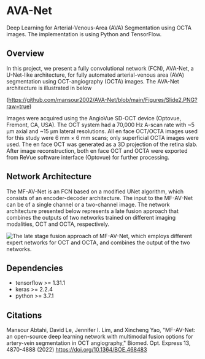 # AVA-Net
Deep Learning for Arterial-Venous-Area (AVA) Segmentation using OCTA images. The implementation is using Python and TensorFlow.

Overview
------------
In this project, we present a fully convolutional network (FCN), AVA-Net, a U-Net-like architecture, for fully automated arterial-venous area (AVA) segmentation using OCT-angiography (OCTA) images. The AVA-Net architecture is illustrated in below


(https://github.com/mansour2002/AVA-Net/blob/main/Figures/Slide2.PNG?raw=true)

Images were acquired using the AngioVue SD-OCT device (Optovue, Fremont, CA, USA). The OCT system had a 70,000 Hz A-scan rate with ~5 μm axial and ~15 μm lateral resolutions. All en face OCT/OCTA images used for this study were 6 mm × 6 mm scans; only superficial OCTA images were used. The en face OCT was generated as a 3D projection of the retina slab. After image reconstruction, both en face OCT and OCTA were exported from ReVue software interface (Optovue) for further processing.

Network Architecture
------------
The MF-AV-Net is an FCN based on a modified UNet algorithm, which consists of an encoder-decoder architecture. The input to the MF-AV-Net can be of a single channel or a two-channel image. The network architecture presented below represents a late fusion approach that combines the outputs of two networks trained on different imaging modalities, OCT and OCTA, respectively.

![The late stage fusion approach of MF-AV-Net, which employs different expert networks for OCT and OCTA, and combines the output of the two networks.](https://github.com/dleninja/multimodal-avnet/blob/main/misc/figure_Late_fusion.png?raw=true)

Dependencies
------------
- tensorflow >= 1.31.1
- keras >= 2.2.4
- python >= 3.7.1

Citations
------------
Mansour Abtahi, David Le, Jennifer I. Lim, and Xincheng Yao, "MF-AV-Net: an open-source deep learning network with multimodal fusion options for artery-vein segmentation in OCT angiography," Biomed. Opt. Express 13, 4870-4888 (2022) https://doi.org/10.1364/BOE.468483

